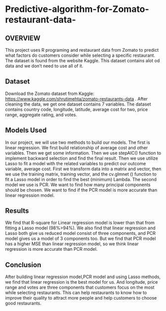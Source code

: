 # Predictive-algorithm-for-Zomato-restaurant-data-
## OVERVIEW
This project uses R programing and restaurant data from Zomato to predict what factors do customers consider while selecting a specific restaurant. The dataset is found from the website Kaggle. This dataset contains alot od data and we don’t need to use all of it. 

## Dataset

Download the Zomato dataset from Kaggle:  https://www.kaggle.com/shrutimehta/zomato-restaurants-data .
After cleaning the data, we get one dataset contains 7 variables. The dataset contains country code, longitude, latitude, average cost for two, price range, aggregate rating, and votes. 

## Models Used
In our project, we will use two methods to build our models. 
The first is linear regression. We first build relationship of average cost and other variables. Then we get some information.
Then we use stepAIC() function to implement backward selection and find the final result. 
Then we use utilize Lasso to fit a model with the related variables to predict our outcome variable, average cost. First we transform data into a matrix and vector, then we use the training matrix, training vector, and the cv.glmnet () function to fit a Lasso model in order to find the best (minimum) Lambda.
The second model we use is PCR.  We want to find how many principal components should be chosen. We want to find if the PCR model is more accurate than linear regression model.

## Results
We find that R-square for Linear regression model is lower than that from fitting a Lasso model (98%>94%). We also find that linear regression and Lasso both give us reduced model consist of three components, and PCR model gives us a model of 3 components too. But we find that PCR model has a higher MSE than linear regression model, so we think linear regression is more accurate than PCR model.

## Conclusion
After building linear regression model,PCR model and using Lasso methods, we find that linear regression is the best model for us. And longitude, price range and votes are three components that customers focus on the most while selecting restaurants.
This can help restaurants to know how to improve their quality to attract more people and help customers to choose good restaurants. 
